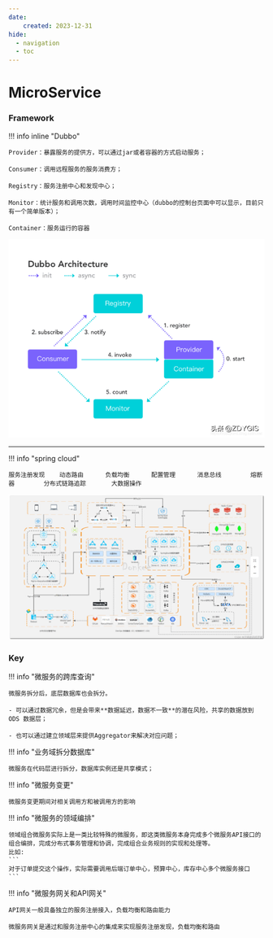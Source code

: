 ```yaml
---
date: 
    created: 2023-12-31
hide:
  - navigation
  - toc
---
```


# MicroService

### Framework

!!! info inline "Dubbo"

    Provider：暴露服务的提供方，可以通过jar或者容器的方式启动服务；
    
    Consumer：调用远程服务的服务消费方；
    
    Registry：服务注册中心和发现中心；

    Monitor：统计服务和调用次数，调用时间监控中心（dubbo的控制台页面中可以显示，目前只有一个简单版本）；
    
    Container：服务运行的容器
    
![](20231231134242.png)

---

!!! info "spring cloud"

    服务注册发现    动态路由      负载均衡      配置管理      消息总线        熔断器        分布式链路追踪       大数据操作


![](20231231135715.png)


### Key

!!! info "微服务的跨库查询"

    微服务拆分后，底层数据库也会拆分。

    - 可以通过数据冗余，但是会带来**数据延迟，数据不一致**的潜在风险，共享的数据放到 ODS 数据层；

    - 也可以通过建立领域层来提供Aggregator来解决对应问题；

!!! info "业务域拆分数据库"

    微服务在代码层进行拆分，数据库实例还是共享模式；

!!! info "微服务变更"

    微服务变更期间对相关调用方和被调用方的影响

!!! info "微服务的领域编排"

    领域组合微服务实际上是一类比较特殊的微服务，即这类微服务本身完成多个微服务API接口的组合编排，完成分布式事务管理和协调，完成组合业务规则的实现和处理等。
    比如: 
    ```
    对于订单提交这个操作，实际需要调用后端订单中心，预算中心，库存中心多个微服务接口
    ```

!!! info "微服务网关和API网关"

    API网关一般具备独立的服务注册接入，负载均衡和路由能力

    微服务网关是通过和服务注册中心的集成来实现服务注册发现，负载均衡和路由
